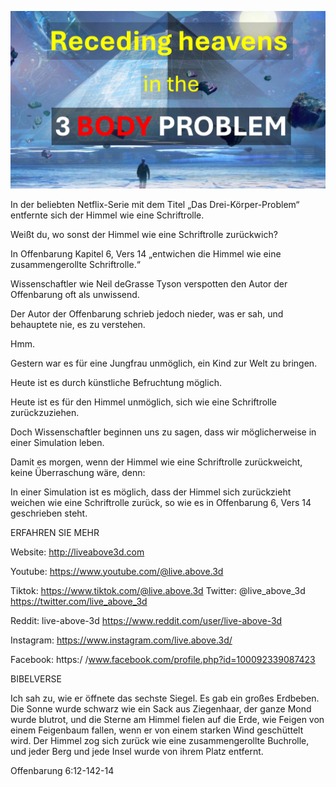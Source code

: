 ![Video cover image](../cover.jpeg "cover-photo")

In der beliebten Netflix-Serie mit dem Titel „Das Drei-Körper-Problem“ entfernte sich der Himmel wie eine Schriftrolle.

Weißt du, wo sonst der Himmel wie eine Schriftrolle zurückwich?

In Offenbarung Kapitel 6, Vers 14 „entwichen die Himmel wie eine zusammengerollte Schriftrolle.“

Wissenschaftler wie Neil deGrasse Tyson verspotten den Autor der Offenbarung oft als unwissend.

Der Autor der Offenbarung schrieb jedoch nieder, was er sah, und behauptete nie, es zu verstehen.

Hmm.

Gestern war es für eine Jungfrau unmöglich, ein Kind zur Welt zu bringen.

Heute ist es durch künstliche Befruchtung möglich.

Heute ist es für den Himmel unmöglich, sich wie eine Schriftrolle zurückzuziehen.

Doch Wissenschaftler beginnen uns zu sagen, dass wir möglicherweise in einer Simulation leben.

Damit es morgen, wenn der Himmel wie eine Schriftrolle zurückweicht, keine Überraschung wäre, denn:

In einer Simulation ist es möglich, dass der Himmel sich zurückzieht weichen wie eine Schriftrolle zurück, so wie es in Offenbarung 6, Vers 14 geschrieben steht.

ERFAHREN SIE MEHR

Website: http://liveabove3d.com

Youtube: https://www.youtube.com/@live.above.3d

Tiktok: https://www.tiktok.com/@live.above.3d  Twitter: @live_above_3d https://twitter.com/live_above_3d

Reddit: live-above-3d https://www.reddit.com/user/live-above-3d

Instagram: https://www.instagram.com/live.above.3d/

Facebook: https:/ /www.facebook.com/profile.php?id=100092339087423

BIBELVERSE

Ich sah zu, wie er öffnete das sechste Siegel. Es gab ein großes Erdbeben. Die Sonne wurde schwarz wie ein Sack aus Ziegenhaar, der ganze Mond wurde blutrot, und die Sterne am Himmel fielen auf die Erde, wie Feigen von einem Feigenbaum fallen, wenn er von einem starken Wind geschüttelt wird. Der Himmel zog sich zurück wie eine zusammengerollte Buchrolle, und jeder Berg und jede Insel wurde von ihrem Platz entfernt.

Offenbarung 6:12-142-14